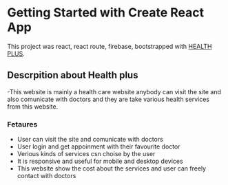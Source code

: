 # Getting Started with Create React App

This project was react, react route, firebase, bootstrapped with [HEALTH PLUS](https://health-plus-70731.web.app/).

## Descrpition about Health plus

-This website is mainly a health care website anybody can visit the site and also comunicate with doctors and they are take various health services from this website.

### Fetaures

- User can visit the site and comunicate with doctors
- User login and get appoinment with their favourite doctor
- Verious kinds of services csn choise by the user
- It is responsive and useful for mobile and desktop devices
- This website show the cost about the services and user can freely contact with doctors